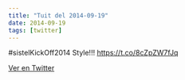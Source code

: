```yaml
---
title: "Tuit del 2014-09-19"
date: 2014-09-19
tags: [twitter]
---
```


#sistelKickOff2014 Style!!! https://t.co/8cZpZW7fJq



[Ver en Twitter](https://twitter.com/i/web/status/512919464212697089)
